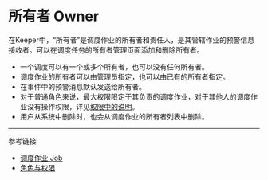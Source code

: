 # 所有者 Owner

在Keeper中，“所有者”是调度作业的所有者和责任人，是其管辖作业的预警信息接收者。可以在调度任务的所有者管理页面添加和删除所有者。

*  一个调度可以有一个或多个所有者，也可以没有任何所有者。
* 调度作业的所有者可以由管理员指定，也可以由已有的所有者指定。
* 在事件中的预警消息默认发送给所有者。
* 对于普通角色来说，最大权限限定于其负责的调度作业，对于其他人的调度作业没有操作权限，详见[权限中的说明](/keeper/rule.md)。
* 用户从系统中删除时，也会从调度作业的所有者列表中删除。


---
参考链接

* [调度作业 Job](/keeper/job.md)
* [角色与权限](/keeper/rule.md)